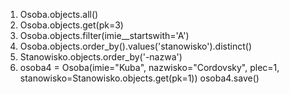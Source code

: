 1. Osoba.objects.all()
2. Osoba.objects.get(pk=3)
3. Osoba.objects.filter(imie__startswith='A')
4. Osoba.objects.order_by().values('stanowisko').distinct()
5. Stanowisko.objects.order_by('-nazwa')
6. osoba4 = Osoba(imie="Kuba", nazwisko="Cordovsky", plec=1, stanowisko=Stanowisko.objects.get(pk=1))
   osoba4.save()
